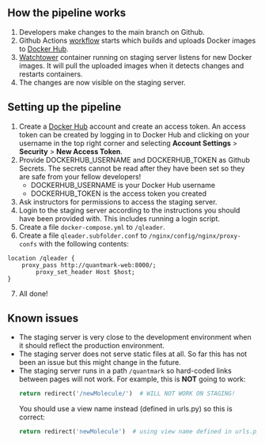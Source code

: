 ## How the pipeline works

1. Developers make changes to the main branch on Github.
2. Github Actions [workflow](https://github.com/quantum-ohtu/WebMark2/blob/main/.github/workflows/docker-publish.yml) starts which builds and uploads Docker images to [Docker Hub](https://hub.docker.com/).
3. [Watchtower](https://github.com/containrrr/watchtower) container running on staging server listens for new Docker images. It will pull the uploaded images when it detects changes and restarts containers.
4. The changes are now visible on the staging server.

## Setting up the pipeline

1. Create a [Docker Hub](https://hub.docker.com/) account and create an access token. An access token can be created by logging in to Docker Hub and clicking on your username in the top right corner and selecting **Account Settings** > **Security** > **New Access Token**.
2. Provide DOCKERHUB_USERNAME and DOCKERHUB_TOKEN as Github Secrets. The secrets cannot be read after they have been set so they are safe from your fellow developers!
    - DOCKERHUB_USERNAME is your Docker Hub username
    - DOCKERHUB_TOKEN is the access token you created
3. Ask instructors for permissions to access the staging server. 
4. Login to the staging server according to the instructions you should have been provided with. This includes running a login script.
5. Create a file `docker-compose.yml` to `/qleader`.
6. Create a file `qleader.subfolder.conf` to `/nginx/config/nginx/proxy-confs` with the following contents:
```nginx
location /qleader {
	proxy_pass http://quantmark-web:8000/;
        proxy_set_header Host $host;
}
```
7. All done!

## Known issues

* The staging server is very close to the development environment when it should reflect the production environment.
* The staging server does not serve static files at all. So far this has not been an issue but this might change in the future.
* The staging server runs in a path `/quantmark` so hard-coded links between pages will not work. For example, this is **NOT** going to work:
    ```python
    return redirect('/newMolecule/')  # WILL NOT WORK ON STAGING!
    ```
    You should use a view name instead (defined in urls.py) so this is correct:
    ```python
    return redirect('newMolecule')  # using view name defined in urls.py
    ```
